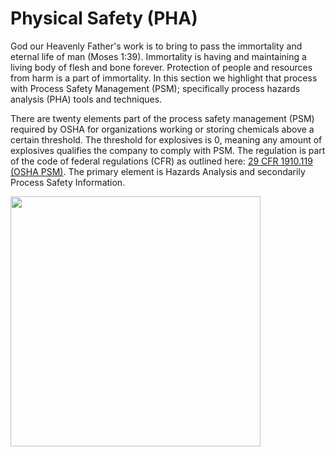 # Physical Safety (PHA)
God our Heavenly Father's work is to bring to pass the immortality and eternal life of man (Moses 1:39). Immortality is having and maintaining a living body of flesh and bone forever. Protection of people and resources from harm is a part of immortality. In this section we highlight that process with Process Safety Management (PSM); specifically process hazards analysis (PHA) tools and techniques. 

There are twenty elements part of the process safety management (PSM) required by OSHA for organizations working or storing chemicals above a certain threshold. The threshold for explosives is 0, meaning any amount of explosives qualifies the company to comply with PSM. The regulation is part of the code of federal regulations (CFR) as outlined here: [29 CFR 1910.119 (OSHA PSM)](https://www.ecfr.gov/current/title-29/subtitle-B/chapter-XVII/part-1910/subpart-H/section-1910.119). The primary element is Hazards Analysis and secondarily Process Safety Information.

<img src="https://github.com/clint-bg/safetyinjc/blob/main/spiritual/supportfiles/PSMArch.png?raw=trueg" width="400">

```{tableofcontents}
```